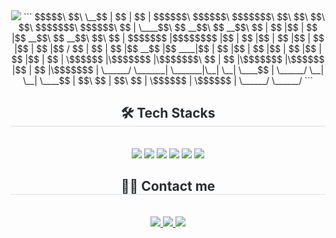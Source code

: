 <div align= "center">
    <img src="https://capsule-render.vercel.app/api?type=rect&color=auto&height=120&text=sonesonjabgo%20github&animation=&fontColor=000000&fontSize=50" />
    ```
       $$$$$\                     $$\                                               
   \__$$ |                    $$ |                                              
      $$ | $$$$$$\   $$$$$$\  $$$$$$$\  $$\   $$\ $$\   $$\ $$$$$$$\   $$$$$$\  
      $$ | \____$$\ $$  __$$\ $$  __$$\ $$ |  $$ |$$ |  $$ |$$  __$$\ $$  __$$\ 
$$\   $$ | $$$$$$$ |$$$$$$$$ |$$ |  $$ |$$ |  $$ |$$ |  $$ |$$ |  $$ |$$ /  $$ |
$$ |  $$ |$$  __$$ |$$   ____|$$ |  $$ |$$ |  $$ |$$ |  $$ |$$ |  $$ |$$ |  $$ |
\$$$$$$  |\$$$$$$$ |\$$$$$$$\ $$ |  $$ |\$$$$$$$ |\$$$$$$  |$$ |  $$ |\$$$$$$$ |
 \______/  \_______| \_______|\__|  \__| \____$$ | \______/ \__|  \__| \____$$ |
                                        $$\   $$ |                    $$\   $$ |
                                        \$$$$$$  |                    \$$$$$$  |
                                         \______/                      \______/ 
    ```
    </div>
    <div align= "center">
    <h2 style="border-bottom: 1px solid #d8dee4; color: #282d33;"> 🛠️ Tech Stacks </h2> <br> 
    <div style="margin: 0 auto; text-align: center;" align= "center"> 
        <img src="https://img.shields.io/badge/Javascript-F7DF1E?style=flat-square&logo=Javascript&logoColor=white">
        <img src="https://img.shields.io/badge/Typescript-2F74C0?style=flat-square&logo=Typescript&logoColor=white">
        <img src="https://img.shields.io/badge/React-61DAFB?style=flat-square&logo=React&logoColor=white">
        <img src="https://img.shields.io/badge/Next.js-000000?style=flat-square&logo=Next.js&logoColor=white">
        <img src="https://img.shields.io/badge/React Query-FF4154?style=flat-square&logo=React Query&logoColor=white">
        <img src="https://img.shields.io/badge/Tailwind CSS-06B6D4?style=flat-square&logo=Tailwind CSS&logoColor=white">
        <br/>
    </div>
    </div>
    <div align= "center">
    <h2 style="border-bottom: 1px solid #d8dee4; color: #282d33;"> 🧑‍💻 Contact me </h2> <br> 
    <div align= "center"> <a href=mailto:thswogud02@gmail.com> <img src="https://img.shields.io/badge/Gmail-EA4335?style=flat-square&logo=Gmail&logoColor=white&link=mailto:thswogud02@gmail.com"> </a>
         <a href=> <img src="https://img.shields.io/badge/Notion-000000?style=flat-square&logo=Notion&logoColor=white&link="> </a>
         <a href=https://sonesonjabgo.github.io/> <img src="https://img.shields.io/badge/Velog-20C997?style=flat-square&logo=Velog&logoColor=white&link=https://sonesonjabgo.github.io/"> </a>
          </div>  <br> 
    <div align= "center">  </div> 
    </div>
    
